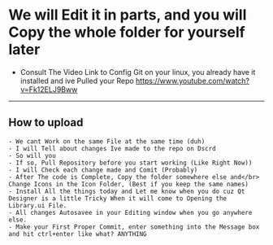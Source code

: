 # We will Edit it in parts, and you will Copy the whole folder for yourself later

- Consult The Video Link to Config Git on your linux, you already have it installed and ive Pulled your Repo
<https://www.youtube.com/watch?v=Fk12ELJ9Bww>

* * *

## How to upload

    - We cant Work on the same File at the same time (duh)
    - I will Tell about changes Ive made to the repo on Dscrd
    - So will you
    - If so, Pull Repository before you start working (Like Right Now))
    - I will Check each change made and Comit (Probably)
    - After The code is Complete, Copy the folder somewhere else and</br> Change Icons in the Icon Folder, (Best if you keep the same names)
    - Install All the things today and Let me know when you do cuz Qt Designer is a little Tricky When it will come to Opening the Library.ui File.
    - All changes Autosavee in your Editing window when you go anywhere else.
    - Make your First Proper Commit, enter something into the Message box and hit ctrl+enter like what? ANYTHING